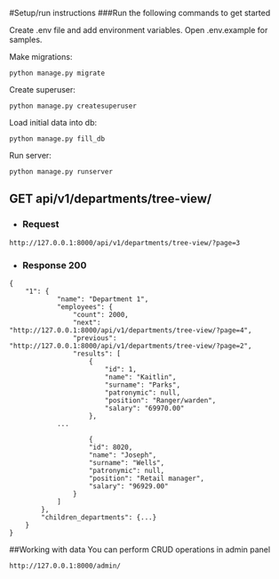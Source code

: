 #Setup/run instructions
###Run the following commands to get started

Create .env file and add environment variables. Open .env.example for samples.

Make migrations:

```python manage.py migrate```

Create superuser:

```python manage.py createsuperuser```

Load initial data into db:

`python manage.py fill_db`

Run server:

`python manage.py runserver`

## GET api/v1/departments/tree-view/

+ ### Request
```
http://127.0.0.1:8000/api/v1/departments/tree-view/?page=3
```

* ### Response 200
```
{
    "1": {
            "name": "Department 1",
            "employees": {
                "count": 2000,
                "next": "http://127.0.0.1:8000/api/v1/departments/tree-view/?page=4",
                "previous": "http://127.0.0.1:8000/api/v1/departments/tree-view/?page=2",
                "results": [
                    {
                        "id": 1,
                        "name": "Kaitlin",
                        "surname": "Parks",
                        "patronymic": null,
                        "position": "Ranger/warden",
                        "salary": "69970.00"
                    },
            ...
            
                    {
                    "id": 8020,
                    "name": "Joseph",
                    "surname": "Wells",
                    "patronymic": null,
                    "position": "Retail manager",
                    "salary": "96929.00"
                }
            ]
        },
        "children_departments": {...}
    }
}
```

##Working with data
You can perform CRUD operations in admin panel

```http://127.0.0.1:8000/admin/```